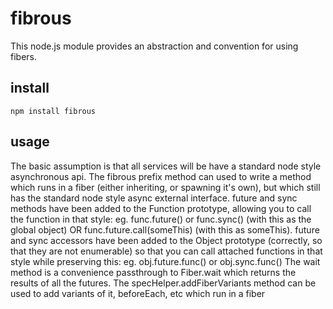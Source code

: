 fibrous
======

This node.js module provides an abstraction and convention for using fibers.

install
------
    npm install fibrous

usage
------

  The basic assumption is that all services will be have a standard node style asynchronous api.
  The fibrous prefix method can used to write a method which runs in a fiber (either inheriting, or spawning
    it's own), but which still has the standard node style async external interface.
  future and sync methods have been added to the Function prototype, allowing you to call the function in that style:
    eg. func.future() or func.sync() (with this as the global object) OR func.future.call(someThis) (with this as someThis).
  future and sync accessors have been added to the Object prototype (correctly, so that they are not enumerable) so that
    you can call attached functions in that style while preserving this: eg. obj.future.func() or obj.sync.func()
  The wait method is a convenience passthrough to Fiber.wait which returns the results of all the futures.
  The specHelper.addFiberVariants method can be used to add variants of it, beforeEach, etc which run in a fiber
